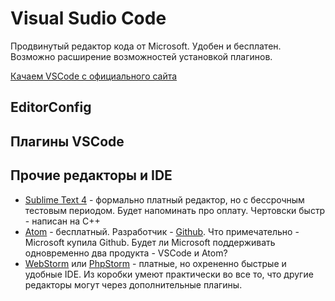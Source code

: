 # Visual Sudio Code

Продвинутый редактор кода от Microsoft.
Удобен и бесплатен. Возможно расширение возможностей установкой плагинов.

[Качаем VSCode c официального сайта](https://code.visualstudio.com/)

## EditorConfig

## Плагины VSCode

## Прочие редакторы и IDE
- [Sublime Text 4](https://www.sublimetext.com/download) - формально платный редактор, но с бессрочным тестовым периодом. Будет напоминать про оплату.
Чертовски быстр - написан на C++
- [Atom](https://atom.io/) - бесплатный. Разработчик - [Github](https://github.com/). Что примечательно - Microsoft купила Github. Будет ли Microsoft поддерживать одновременно два продукта - VSCode и Atom?
- [WebStorm](https://www.jetbrains.com/ru-ru/webstorm/) или [PhpStorm](https://www.jetbrains.com/ru-ru/phpstorm/) - платные, но охрененно быстрые и удобные IDE. Из коробки умеют практически во все то, что другие редакторы могут через дополнительные плагины.